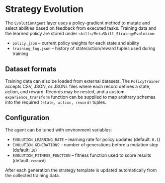 # Strategy Evolution

The `EvolutionAgent` layer uses a policy-gradient method to mutate and select abilities
based on feedback from executed tasks. Training data and the learned policy are
stored under `skills/MetaSkill_StrategyEvolution`:

- `policy.json` – current policy weights for each state and ability
- `training_log.json` – history of state/action/reward tuples used during training

## Dataset formats

Training data can also be loaded from external datasets. The `PolicyTrainer`
accepts CSV, JSON, or JSONL files where each record defines a state, action, and
reward. Records may be nested, and a custom `experience_transform` function can
be supplied to map arbitrary schemas into the required `(state, action, reward)`
tuples.

## Configuration

The agent can be tuned with environment variables:

- `EVOLUTION_LEARNING_RATE` – learning rate for policy updates (default: `0.1`)
- `EVOLUTION_GENERATIONS` – number of generations before a mutation step (default: `10`)
- `EVOLUTION_FITNESS_FUNCTION` – fitness function used to score results (default: `reward`)

After each generation the strategy template is updated automatically from the
collected training data.

